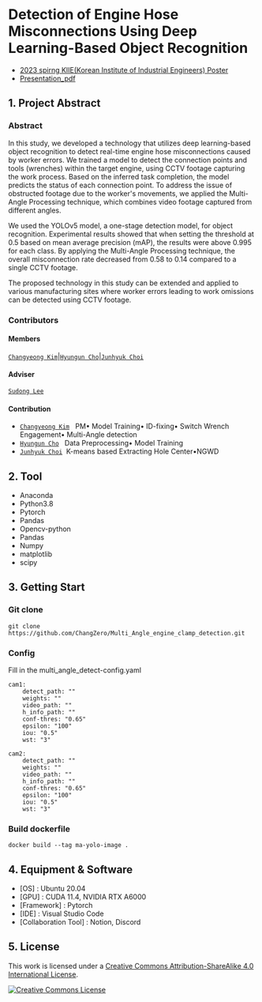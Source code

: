 # Detection of Engine Hose Misconnections Using Deep Learning-Based Object Recognition

-   [2023 spirng KIIE(Korean Institute of Industrial Engineers) Poster](https://github.com/Dais-lab/Multi_Angle_engine_clamp_detection/blob/main/2023_spirng_KIIE(Korean%20Institute%20of%20Industrial%20Engineers)%20Poster.pdf)
-   [Presentation_pdf](https://github.com/Dais-lab/Multi_Angle_YOLOv5/blob/main/ppt.pdf)

## 1. Project Abstract

### Abstract

In this study, we developed a technology that utilizes deep learning-based object recognition to detect real-time engine hose misconnections caused by worker errors. We trained a model to detect the connection points and tools (wrenches) within the target engine, using CCTV footage capturing the work process. Based on the inferred task completion, the model predicts the status of each connection point. To address the issue of obstructed footage due to the worker's movements, we applied the Multi-Angle Processing technique, which combines video footage captured from different angles.

We used the YOLOv5 model, a one-stage detection model, for object recognition. Experimental results showed that when setting the threshold at 0.5 based on mean average precision (mAP), the results were above 0.995 for each class. By applying the Multi-Angle Processing technique, the overall misconnection rate decreased from 0.58 to 0.14 compared to a single CCTV footage.

The proposed technology in this study can be extended and applied to various manufacturing sites where worker errors leading to work omissions can be detected using CCTV footage.

### Contributors

#### Members

[`Changyeong Kim`](https://github.com/ChangZero)|[`Hyungun Cho`](https://github.com/Chohyungun)|[`Junhyuk Choi`](https://github.com/sxs770)

#### Adviser
[`Sudong Lee`](https://dais.ulsan.ac.kr/)

#### Contribution
- [`Changyeong Kim`](https://github.com/ChangZero) &nbsp; PM• Model Training• ID-fixing• Switch Wrench Engagement• Multi-Angle detection
- [`Hyungun Cho`](https://github.com/Chohyungun) &nbsp; Data Preprocessing• Model Training  
- [`Junhyuk Choi`](https://github.com/sxs770)&nbsp; K-means based Extracting Hole Center•NGWD 

## 2. Tool

-   Anaconda
-   Python3.8
-   Pytorch
-   Pandas
-   Opencv-python
-   Pandas
-   Numpy
-   matplotlib
-   scipy

## 3. Getting Start

### Git clone
```
git clone https://github.com/ChangZero/Multi_Angle_engine_clamp_detection.git
```

### Config
Fill in the multi_angle_detect-config.yaml
```
cam1:
    detect_path: ""
    weights: ""
    video_path: ""
    h_info_path: ""
    conf-thres: "0.65"
    epsilon: "100"
    iou: "0.5"
    wst: "3"

cam2:
    detect_path: ""
    weights: ""
    video_path: ""
    h_info_path: ""
    conf-thres: "0.65"
    epsilon: "100"
    iou: "0.5"
    wst: "3"
```

### Build dockerfile
```
docker build --tag ma-yolo-image .
```

## 4. Equipment & Software
- [OS] : Ubuntu 20.04
- [GPU] : CUDA 11.4, NVIDIA RTX A6000
- [Framework] : Pytorch
- [IDE] : Visual Studio Code
- [Collaboration Tool] : Notion, Discord

## 5. License

This work is licensed under a <a rel="license" href="http://creativecommons.org/licenses/by-sa/4.0/">Creative Commons Attribution-ShareAlike 4.0 International License</a>.

<a rel="license" href="http://creativecommons.org/licenses/by-sa/4.0/"><img alt="Creative Commons License" style="border-width:0" src="https://i.creativecommons.org/l/by-sa/4.0/88x31.png" /></a><br />
